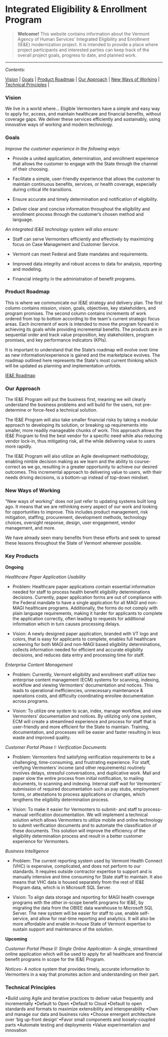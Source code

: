 # Integrated Eligibility & Enrollment Program

> **Welcome!**
> This website contains information about the Vermont Agency of Human Services' Integrated Eligibility and Enrollment (IE&E) modernization project. It is intended to provide a place where project participants and interested parties can keep track of the overall project goals, progress to date, and planned work.

----

_Contents:_

[Vision](#vision) | [Goals](#goals) | [Product Roadmap](#product-roadmap) | [Our Approach](#our-approach) | [New Ways of Working](#new-ways-of-working) | [Technical Principles](#technical-principles) |


### Vision
We live in a world where...
Eligible Vermonters have a simple and easy way to apply for, access, and maintain healthcare and financial benefits, without coverage gaps. We deliver these services efficiently and sustainably, using innovative ways of working and modern technology. 
 

### Goals
*Improve the customer experience in the following ways:*

- Provide a united application, determination, and enrollment experience that allows the customer to engage with the State through the channel of their choosing.

- Facilitate a simple, user-friendly experience that allows the customer to maintain continuous benefits, services, or health coverage, especially during critical life transitions.

- Ensure accurate and timely determination and notification of eligibility.

- Deliver clear and concise information throughout the eligibility and enrollment process through the customer’s chosen method and language.


*An integrated IE&E technology system will also ensure:*

- Staff can serve Vermonters efficiently and effectively by maximizing focus on Case Management and Customer Service.

- Vermont can meet Federal and State mandates and requirements.

- Improved data integrity and robust access to data for analysis, reporting and modeling.

- Financial integrity in the administration of benefit programs.


### Product Roadmap
This is where we communicate our IE&E strategy and delivery plan.  The first column contains mission, vision, goals, objectives, key stakeholders, and program promises.  The second column contains increments of work ordered from top to bottom according to the team's current strategic focus areas.  Each increment of work is intended to move the program forward in achieving its goals while providing incremental benefits. The products are in sequential order and track value proposition, key stakeholders, program promises, and key performance indicators (KPIs).   

It is important to understand that the State’s roadmap will evolve over time as new information/experience is gained and the marketplace evolves. The roadmap outlined here represents the State's most current thinking which will be updated as planning and implementation unfolds.  

[IE&E Roadmap](https://app.mural.co/t/gsa6/m/gsa6/1516807702237/3904e0afe639bb309e29f6c84e35800ba3c22a45)

### Our Approach
The IE&E Program will put the business first, meaning we will clearly understand the business problems and will build for the users, not pre-determine or force-feed a technical solution.  

The IE&E Program will also take smaller financial risks by taking a modular approach to developing its solution, or breaking up requirements into smaller, more readily manageable chunks of work. This approach allows the IE&E Program to find the best vendor for a specific need while also reducing vendor lock-in, thus mitigating risk, all the while delivering value to users more rapidly. 

The IE&E Program will also utilize an Agile development methodology, enabling nimble decision making as we learn and the ability to course-correct as we go, resulting in a greater opportunity to achieve our desired outcomes. This incremental approach to delivering value to users, with their needs driving decisions, is a bottom-up instead of top-down mindset. 

### New Ways of Working
"New ways of working" does not just refer to updating systems built long ago. It means that we are rethinking every aspect of our work and looking for opportunities to improve. This includes product management, risk mitigation, staffing, procurement, development methods, technology choices, oversight response, design, user engagement, vendor management, and more.

We have already seen many benefits from these efforts and seek to spread these lessons throughout the State of Vermont wherever possible.

### Key Products  

**Ongoing** 

*Healthcare Paper Application Usability* 

- Problem:  Healthcare paper applications contain essential information needed for staff to process health benefit eligibility determinations decisions. Currently, paper application forms are out of compliance with the Federal mandate to have a single application for all MAGI and non-MAGI healthcare programs. Additionally, the forms do not comply with plain language requirements, making it harder for applicants to complete the application correctly, often leading to requests for additional information which in turn causes processing delays. 

- Vision:  A newly designed paper application, branded with VT logo and colors, that is easy for applicants to complete, enables full healthcare screening for both MAGI and non-MAGI based eligibility determinations, collects information needed for efficient and accurate eligibility decisions, and reduces data entry and processing time for staff.

*Enterprise Content Management*

- Problem: Currently, Vermont eligibility and enrollment staff utilize two enterprise content management (ECM) systems for scanning, indexing, workflow and viewing Vermonters’ documentation and notices. This leads to operational inefficiencies, unnecessary maintenance & operations costs, and difficulty coordinating enrollee documentation across programs.

- Vision: To utilize one system to scan, index, manage workflow, and view Vermonters’ documentation and notices. By utilizing only one system, ECM will create a streamlined experience and process for staff that is user-friendly and more efficient for the State to maintain. Training, documentation, and processes will be easier and faster resulting in less waste and improved quality.  

*Customer Portal Phase I: Verification Documents*

- Problem: Vermonters find satisfying verification requirements to be a challenging, time-consuming, and frustrating experience. For staff, verifying Vermonters’ income (and other requirements) routinely involves delays, stressful conversations, and duplicative work. Mail and paper slow the entire process from initial notification, to mailing documents, to scanning and indexing. Internal staff wait for Vermonters’ submission of required documentation such as pay stubs, employment forms, or attestations to process applications or changes, which lengthens the eligibility determination process.

- Vision: To make it easier for Vermonters to submit- and staff to process- manual verification documentation. We will implement a technical solution which allows Vermonters to utilize mobile and online technology to submit verification documents and to automate the classification of these documents. This solution will improve the efficiency of the eligibility determination process and result in a better customer experience for Vermonters.  

*Business Intelligence*

- Problem: The current reporting system used by Vermont Health Connect (VHC) is expensive, complicated, and does not perform to our standards. It requires outside contractor expertise to support and is manually intensive and time consuming for State staff to maintain. It also means that VHC data is housed separately from the rest of IE&E Program data, which is in Microsoft SQL Server.  

- Vision: To align data storage and reporting for MAGI health coverage programs with the other in-scope benefit programs for IE&E, by migrating the data from the OBIEE data warehouse to Microsoft SQL Server. The new system will be easier for staff to use, enable self-service, and allow for real-time reporting and analytics.  It will also be more affordable and enable in-house State of Vermont expertise to sustain support and maintenance of the solution.

**Upcoming**

*Customer Portal Phase II: Single Online Application*-
A single, streamlined online application which will be used to apply for all healthcare and financial benefit programs in scope for the IE&E Program. 

*Notices*-
A notice system that provides timely, accurate information to Vermonters in a way that promotes action and understanding on their part. 

### Technical Principles

•Build using Agile and iterative practices to deliver value frequently and incrementally
•Default to Open
•Default to Cloud
•Default to open standards and formats to maximize extensibility and interoperability
•Own and manage our data and business rules
•Choose emergent architecture over ‘big up-front design’
•Favor small components and loosely-coupled parts
•Automate testing and deployments
•Value experimentation and innovation


